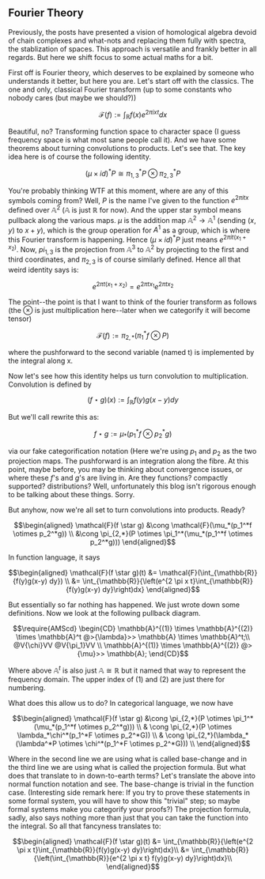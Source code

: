 ## Fourier Theory

Previously, the posts have presented a vision of homological algebra devoid of chain complexes and what-nots and replacing them fully with spectra,
the stablization of spaces. This approach is versatile and frankly better in all regards. But here we shift focus to some actual maths for a bit.

First off is Fourier theory, which deserves to be explained by someone who understands it better, but here you are. Let's start off with the classics.
The one and only, classical Fourier transform (up to some constants who nobody cares (but maybe we should?))

$$\mathcal{F}(f) := \int_{\mathbb{R}}{f(x)e^{2 \pi i x t} dx}$$

Beautiful, no? Transforming function space to character space (I guess frequency space is what most sane people call it). And we have some theorems about turning
convolutions to products. Let's see that. The key idea here is of course the following identity.

$$(\mu \times id)^*P \cong \pi_{1,3}^*P \otimes \pi_{2,3}^*P$$

You're probably thinking WTF at this moment, where are any of this symbols coming from?
Well, $P$ is the name I've given to the function $e^{2 \pi i t x}$ defined over $\mathbb{A}^2$ ($\mathbb{A}$ is just $\mathbb{R}$ for now).
And the upper star symbol means pullback along the various maps.
$\mu$ is the addition map $\mathbb{A}^2 \to \mathbb{A}^1$ 
(sending $(x,y)$ to $x+y$),
which is the group operation for $A^1$ as a group, which is where this Fourier transform is happening. 
Hence $(\mu \times id)^*P$ just means $e^{2 \pi i t (x_1 + x_2)}$.
Now, $pi_{1,3}$ is the projection from $\mathbb{A}^3$ to 
$\mathbb{A}^2$ by projecting to the first and third coordinates, and $\pi_{2,3}$ is of course similarly defined. Hence all that weird identity says is:

$$e^{2 \pi t (x_1 + x_2)} = e^{2 \pi t x_1} e^{2 \pi t x_2}$$

The point--the point is that I want to think of the fourier transform as follows (the $\otimes$ is just multiplication here--later when we categorify
it will become tensor)

$$\mathcal{F}(f) := \pi_{2,*}(\pi_1^*f \otimes P)$$

where the pushforward to the second variable (named t) is implemented by the integral along x. 

Now let's see how this identity helps us turn convolution to multiplication. Convolution is defined by 

$$(f \star g)(x) := \int_{\mathbb{R}}{f(y)g(x-y) dy}$$

But we'll call rewrite this as:

$$f \star g := \mu_*(p_1^*f \otimes p_2^*g)$$

via our fake categorification notation (Here we're using $p_1$ and $p_2$ as the two projection maps.
The pushforward is an integration along the fibre. At this point, maybe before, you may be thinking about convergence issues,
or where these $f$'s and $g$'s are living in. Are they functions? compactly supported? distributions? Well, unfortunately this blog isn't rigorous enough to be talking about these things. Sorry.

But anyhow, now we're all set to turn convolutions into products. Ready?

$$\begin{aligned}
\mathcal{F}(f \star g)
&\cong \mathcal{F}(\mu_*(p_1^*f \otimes p_2^*g)) \\
&\cong \pi_{2,*}(P \otimes \pi_1^*(\mu_*(p_1^*f \otimes p_2^*g)))
\end{aligned}$$

In function language, it says

$$\begin{aligned}
\mathcal{F}(f \star g)(t)
&= \mathcal{F}(\int_{\mathbb{R}}{f(y)g(x-y) dy}) \\
&= \int_{\mathbb{R}}{\left(e^{2 \pi x t}\int_{\mathbb{R}}{f(y)g(x-y) dy}\right)dx}
\end{aligned}$$


But essentially so far nothing has happened. We just wrote down some definitions.
Now we look at the following pullback diagram.

$$\require{AMScd}
\begin{CD}
\mathbb{A}^{(1)} \times \mathbb{A}^{(2)} \times \mathbb{A}^t @>{\lambda}>> \mathbb{A} \times \mathbb{A}^t;\\
@V{\chi}VV @V{\pi_1}VV \\
\mathbb{A}^{(1)} \times \mathbb{A}^{(2)} @>{\mu}>> \mathbb{A};
\end{CD}$$

Where above $\mathbb{A}^t$ is also just $\mathbb{A} \cong \mathbb{R}$ but it named that way to represent the frequency domain. The upper index of $(1)$
and $(2)$ are just there for numbering.

What does this allow us to do? In categorical language, we now have 

$$\begin{aligned}
\mathcal{F}(f \star g)
&\cong \pi_{2,*}(P \otimes \pi_1^*(\mu_*(p_1^*f \otimes p_2^*g))) \\
& \cong \pi_{2,*}(P \otimes \lambda_*\chi^*(p_1^*F \otimes p_2^*G)) \\
& \cong \pi_{2,*}(\lambda_*(\lambda^*P \otimes \chi^*(p_1^*F \otimes p_2^*G))) \\
\end{aligned}$$

Where in the second line we are using what is called base-change and in the third line we are using what is called the projection formula.
But what does that translate to in down-to-earth terms? Let's translate the above into normal function notation and see. The base-change
is trivial in the function case. (Interesting side remark here: If you try to prove these statements in some formal system, you will have
to show this "trivial" step; so maybe formal systems make you categorify your proofs?) The projection formula, sadly, also says nothing more than
just that you can take the function into the integral. So all that fancyness translates to:

$$\begin{aligned}
\mathcal{F}(f \star g)(t)
&= \int_{\mathbb{R}}{\left(e^{2 \pi x t}\int_{\mathbb{R}}{f(y)g(x-y) dy}\right)dx}\\
&= \int_{\mathbb{R}}{\left(\int_{\mathbb{R}}{e^{2 \pi x t} f(y)g(x-y) dy}\right)dx}\\
\end{aligned}$$

